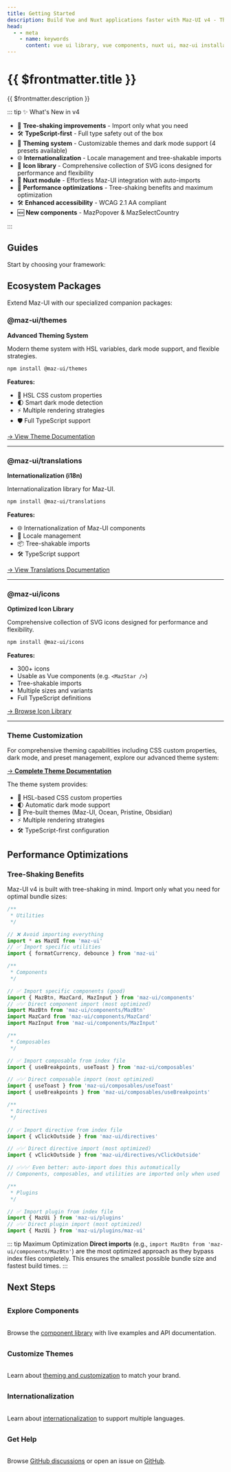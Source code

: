 ```yaml
---
title: Getting Started
description: Build Vue and Nuxt applications faster with Maz-UI v4 - The modern, modular component library
head:
  - - meta
    - name: keywords
      content: vue ui library, vue components, nuxt ui, maz-ui installation, vue 3 components
---
```


# {{ $frontmatter.title }}

{{ $frontmatter.description }}

::: tip ✨ What's New in v4

- 🌱 **Tree-shaking improvements** - Import only what you need
- 🛠️ **TypeScript-first** - Full type safety out of the box
- 🎨 **Theming system** - Customizable themes and dark mode support (4 presets available)
- 🌐 **Internationalization** - Locale management and tree-shakable imports
- 🎨 **Icon library** - Comprehensive collection of SVG icons designed for performance and flexibility
- 🧰 **Nuxt module** - Effortless Maz-UI integration with auto-imports
- 🚀 **Performance optimizations** - Tree-shaking benefits and maximum optimization
- 🛠️ **Enhanced accessibility** - WCAG 2.1 AA compliant
- 🆕 **New components** - MazPopover & MazSelectCountry

:::

## Guides

Start by choosing your framework:

<div class="maz-flex maz-gap-4 maz-w-full maz-flex-col tab-m:maz-flex-row vp-raw">
  <MazCard
    href="/guide/vue"
    class="maz-flex-1"
    :gallery="{
      images: ['https://positivethinking.tech/wp-content/uploads/2021/01/Logo-Vuejs.png'],
      height: 200,
      width: '100%',
    }"
  >
    <template #content-title>
      <h3>
        Vue Users Guide
      </h3>
    </template>
    <template #footer>
      <MazBtn color="contrast" href="/guide/vue">
        Go to Vue guide
      </MazBtn>
    </template>
  </MazCard>
  <MazCard
    href="/guide/nuxt"
    class="maz-flex-1"
    content-title="Nuxt Users Guide"
    :gallery="{
      images: ['https://seeklogo.com/images/N/nuxt-2023-logo-7D939E3251-seeklogo.com.png'],
      height: 200,
      width: '100%',
    }"
  >
    <template #content-title>
      <h3>
        Nuxt Users Guide
      </h3>
    </template>
    <template #footer>
      <MazBtn color="contrast" href="/guide/nuxt">
        Go to Nuxt guide
      </MazBtn>
    </template>
  </MazCard>
</div>

## Ecosystem Packages

Extend Maz-UI with our specialized companion packages:

### @maz-ui/themes

**Advanced Theming System**

Modern theme system with HSL variables, dark mode support, and flexible strategies.

```bash
npm install @maz-ui/themes
```

**Features:**

- 🎨 HSL CSS custom properties
- 🌓 Smart dark mode detection
- ⚡ Multiple rendering strategies
- 🛡️ Full TypeScript support

[→ View Theme Documentation](./themes.md)

---

### @maz-ui/translations

**Internationalization (i18n)**

Internationalization library for Maz-UI.

```bash
npm install @maz-ui/translations
```

**Features:**

- 🌐 Internationalization of Maz-UI components
- 🔄 Locale management
- 📦 Tree-shakable imports
- 🛠️ TypeScript support

[→ View Translations Documentation](./translations.md)

---

### @maz-ui/icons

**Optimized Icon Library**

Comprehensive collection of SVG icons designed for performance and flexibility.

```bash
npm install @maz-ui/icons
```

**Features:**

- 300+ icons
- Usable as Vue components (e.g. `<MazStar />`)
- Tree-shakable imports
- Multiple sizes and variants
- Full TypeScript definitions

[→ Browse Icon Library](./icons.md)

---

<!-- ### @maz-ui/cli
**Development Tools**

Command-line tools for scaffolding, theming, and project optimization.

```bash
npm install -g @maz-ui/cli
```

**Features:**
- 🏗️ Component scaffolding
- 🎨 Theme generation
- 📊 Bundle analysis
- 🔄 Migration utilities

[→ CLI Documentation](/guide/cli)

## Advanced Usage Patterns -->

### Theme Customization

For comprehensive theming capabilities including CSS custom properties, dark mode, and preset management, explore our advanced theme system:

[→ **Complete Theme Documentation**](/guide/themes)

The theme system provides:

- 🎨 HSL-based CSS custom properties
- 🌓 Automatic dark mode support
- 🎯 Pre-built themes (Maz-UI, Ocean, Pristine, Obsidian)
- ⚡ Multiple rendering strategies
- 🛠️ TypeScript-first configuration

## Performance Optimizations

### Tree-Shaking Benefits

Maz-UI v4 is built with tree-shaking in mind. Import only what you need for optimal bundle sizes:

```typescript
/**
 * Utilities
 */

// ❌ Avoid importing everything
import * as MazUI from 'maz-ui'
// ✅ Import specific utilities
import { formatCurrency, debounce } from 'maz-ui'

/**
 * Components
 */

// ✅ Import specific components (good)
import { MazBtn, MazCard, MazInput } from 'maz-ui/components'
// ✅✅ Direct component import (most optimized)
import MazBtn from 'maz-ui/components/MazBtn'
import MazCard from 'maz-ui/components/MazCard'
import MazInput from 'maz-ui/components/MazInput'

/**
 * Composables
 */

// ✅ Import composable from index file
import { useBreakpoints, useToast } from 'maz-ui/composables'

// ✅✅ Direct composable import (most optimized)
import { useToast } from 'maz-ui/composables/useToast'
import { useBreakpoints } from 'maz-ui/composables/useBreakpoints'

/**
 * Directives
 */

// ✅ Import directive from index file
import { vClickOutside } from 'maz-ui/directives'

// ✅✅ Direct directive import (most optimized)
import { vClickOutside } from 'maz-ui/directives/vClickOutside'

// ✅✅✅ Even better: auto-import does this automatically
// Components, composables, and utilities are imported only when used

/**
 * Plugins
 */

// ✅ Import plugin from index file
import { MazUi } from 'maz-ui/plugins'
// ✅✅ Direct plugin import (most optimized)
import { MazUi } from 'maz-ui/plugins/maz-ui'
```

::: tip Maximum Optimization
**Direct imports** (e.g., `import MazBtn from 'maz-ui/components/MazBtn'`) are the most optimized approach as they bypass index files completely. This ensures the smallest possible bundle size and fastest build times.
:::

## Next Steps

<div class="next-steps">

### **Explore Components**

Browse the [component library](./../components/maz-btn.md) with live examples and API documentation.

### **Customize Themes**

Learn about [theming and customization](./themes.md) to match your brand.

### **Internationalization**

Learn about [internationalization](./translations.md) to support multiple languages.

### **Get Help**

Browse [GitHub discussions](https://github.com/LouisMazel/maz-ui/discussions) or open an issue on [GitHub](https://github.com/LouisMazel/maz-ui/issues).

</div>

<style scoped>
.hero-section {
  @apply maz-rounded maz-p-8 maz-my-12 maz-from-primary-400 maz-to-secondary-700 maz-bg-gradient-to-br;
}

.features-grid {
  display: grid;
  grid-template-columns: repeat(auto-fit, minmax(250px, 1fr));
  gap: 2rem;
  margin: 2rem 0;

  h3 {
    margin-top: 0;
  }
  ul {
    margin-top: 0;
  }
}

.next-steps {
  display: grid;
  grid-template-columns: repeat(auto-fit, minmax(250px, 1fr));
  gap: 1rem;
  margin: 2rem 0;

  h3 {
    margin-top: 0;
  }
  p {
    margin-top: 0;
  }
}

@media (max-width: 768px) {
  .hero-actions {
    flex-direction: column;
    align-items: center;
  }

  .hero-btn {
    width: 200px;
  }
}
</style>
